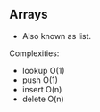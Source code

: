 ## Arrays

* Also known as list.

Complexities:

* lookup O(1)
* push O(1)
* insert O(n)
* delete O(n)
